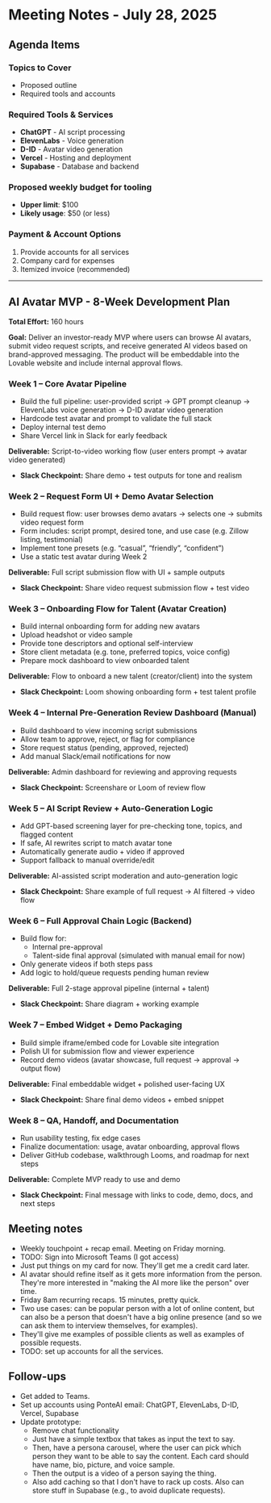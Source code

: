 # Meeting Notes - July 28, 2025

## Agenda Items

### Topics to Cover
- Proposed outline
- Required tools and accounts

### Required Tools & Services
- **ChatGPT** - AI script processing
- **ElevenLabs** - Voice generation
- **D-ID** - Avatar video generation
- **Vercel** - Hosting and deployment
- **Supabase** - Database and backend

### Proposed weekly budget for tooling
- **Upper limit**: $100
- **Likely usage**: $50 (or less)

### Payment & Account Options
1. Provide accounts for all services
2. Company card for expenses
3. Itemized invoice (recommended)

---

## AI Avatar MVP - 8-Week Development Plan

**Total Effort:** 160 hours

**Goal:** Deliver an investor-ready MVP where users can browse AI avatars, submit video request scripts, and receive generated AI videos based on brand-approved messaging. The product will be embeddable into the Lovable website and include internal approval flows.
### Week 1 – Core Avatar Pipeline
- Build the full pipeline: user-provided script → GPT prompt cleanup → ElevenLabs voice generation → D-ID avatar video generation
- Hardcode test avatar and prompt to validate the full stack
- Deploy internal test demo
- Share Vercel link in Slack for early feedback

**Deliverable:** Script-to-video working flow (user enters prompt → avatar video generated)
- **Slack Checkpoint:** Share demo + test outputs for tone and realism

### Week 2 – Request Form UI + Demo Avatar Selection
- Build request flow: user browses demo avatars → selects one → submits video request form
- Form includes: script prompt, desired tone, and use case (e.g. Zillow listing, testimonial)
- Implement tone presets (e.g. “casual”, “friendly”, “confident”)
- Use a static test avatar during Week 2

**Deliverable:** Full script submission flow with UI + sample outputs
- **Slack Checkpoint:** Share video request submission flow + test video

### Week 3 – Onboarding Flow for Talent (Avatar Creation)
- Build internal onboarding form for adding new avatars
- Upload headshot or video sample
- Provide tone descriptors and optional self-interview
- Store client metadata (e.g. tone, preferred topics, voice config)
- Prepare mock dashboard to view onboarded talent

**Deliverable:** Flow to onboard a new talent (creator/client) into the system
- **Slack Checkpoint:** Loom showing onboarding form + test talent profile

### Week 4 – Internal Pre-Generation Review Dashboard (Manual)
- Build dashboard to view incoming script submissions
- Allow team to approve, reject, or flag for compliance
- Store request status (pending, approved, rejected)
- Add manual Slack/email notifications for now

**Deliverable:** Admin dashboard for reviewing and approving requests
- **Slack Checkpoint:** Screenshare or Loom of review flow

### Week 5 – AI Script Review + Auto-Generation Logic
- Add GPT-based screening layer for pre-checking tone, topics, and flagged content
- If safe, AI rewrites script to match avatar tone
- Automatically generate audio + video if approved
- Support fallback to manual override/edit

**Deliverable:** AI-assisted script moderation and auto-generation logic
- **Slack Checkpoint:** Share example of full request → AI filtered → video flow

### Week 6 – Full Approval Chain Logic (Backend)
- Build flow for:
  - Internal pre-approval
  - Talent-side final approval (simulated with manual email for now)
- Only generate videos if both steps pass
- Add logic to hold/queue requests pending human review

**Deliverable:** Full 2-stage approval pipeline (internal + talent)
- **Slack Checkpoint:** Share diagram + working example

### Week 7 – Embed Widget + Demo Packaging
- Build simple iframe/embed code for Lovable site integration
- Polish UI for submission flow and viewer experience
- Record demo videos (avatar showcase, full request → approval → output flow)

**Deliverable:** Final embeddable widget + polished user-facing UX
- **Slack Checkpoint:** Share final demo videos + embed snippet

### Week 8 – QA, Handoff, and Documentation
- Run usability testing, fix edge cases
- Finalize documentation: usage, avatar onboarding, approval flows
- Deliver GitHub codebase, walkthrough Looms, and roadmap for next steps

**Deliverable:** Complete MVP ready to use and demo
- **Slack Checkpoint:** Final message with links to code, demo, docs, and next steps

## Meeting notes
- Weekly touchpoint + recap email. Meeting on Friday morning.
- TODO: Sign into Microsoft Teams (I got access)
- Just put things on my card for now. They'll get me a credit card later.
- AI avatar should refine itself as it gets more information from the person. They're more interested in "making the AI more like the person" over time.
- Friday 8am recurring recaps. 15 minutes, pretty quick.
- Two use cases: can be popular person with a lot of online content, but can also be a person that doesn't have a big online presence (and so we can ask them to interview themselves, for examples).
- They'll give me examples of possible clients as well as examples of possible requests.
- TODO: set up accounts for all the services.

## Follow-ups
- Get added to Teams.
- Set up accounts using PonteAI email: ChatGPT, ElevenLabs, D-ID, Vercel, Supabase
- Update prototype:
    - Remove chat functionality
    - Just have a simple textbox that takes as input the text to say.
    - Then, have a persona carousel, where the user can pick which person they want to be able to say the content. Each card should have name, bio, picture, and voice sample.
    - Then the output is a video of a person saying the thing.
    - Also add caching so that I don't have to rack up costs. Also can store stuff in Supabase (e.g., to avoid duplicate requests).

